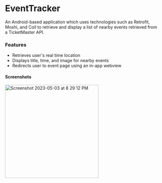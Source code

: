 # EventTracker

An Android-based application which uses technologies such as Retrofit, Moshi, and Coil to retrieve and display a list of nearby events retrieved from a TicketMaster API.

### Features

* Retrieves user's real time location
* Displays title, time, and image for nearby events
* Redirects user to event page using an in-app webview

#### Screenshots
<img width="307" alt="Screenshot 2023-05-03 at 8 29 12 PM" src="https://user-images.githubusercontent.com/79939661/236098029-770a22bd-e370-4dab-8dfe-355b9a4c4304.png">
